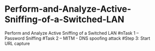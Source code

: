 # Perform-and-Analyze-Active-Sniffing-of-a-Switched-LAN
Perform and Analyze Active Sniffing of a Switched LAN
#nTask 1 – Password Sniffing
#Task 2 – MITM - DNS spoofing attack
#Step 3: Start URL capture
